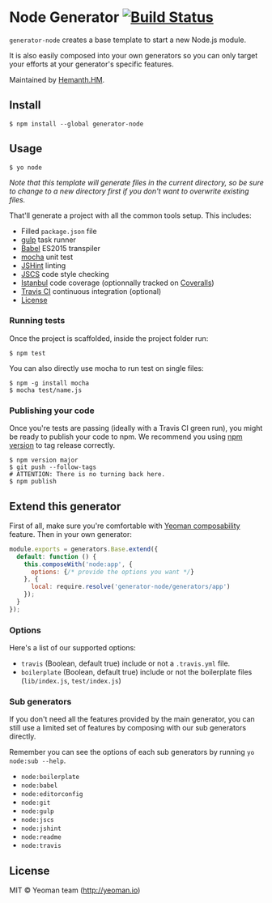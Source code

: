 # Node Generator [![Build Status](https://secure.travis-ci.org/yeoman/generator-node.svg?branch=master)](https://travis-ci.org/yeoman/generator-node)

`generator-node` creates a base template to start a new Node.js module.

It is also easily composed into your own generators so you can only target your efforts at your generator's specific features.

Maintained by [Hemanth.HM](http://github.com/hemanth).


## Install

```
$ npm install --global generator-node
```


## Usage

```
$ yo node
```

*Note that this template will generate files in the current directory, so be sure to change to a new directory first if you don't want to overwrite existing files.*

That'll generate a project with all the common tools setup. This includes:

- Filled `package.json` file
- [gulp](http://gulpjs.com/) task runner
- [Babel](https://babeljs.io/) ES2015 transpiler
- [mocha](http://mochajs.org/) unit test
- [JSHint](http://jshint.com/) linting
- [JSCS](http://jscs.info/) code style checking
- [Istanbul](https://gotwarlost.github.io/istanbul/) code coverage (optionnally tracked on [Coveralls](https://coveralls.io/))
- [Travis CI](https://travis-ci.org/) continuous integration (optional)
- [License](https://spdx.org/licenses/)

### Running tests

Once the project is scaffolded, inside the project folder run:

```
$ npm test
```

You can also directly use mocha to run test on single files:

```
$ npm -g install mocha
$ mocha test/name.js
```

### Publishing your code

Once you're tests are passing (ideally with a Travis CI green run), you might be ready to publish your code to npm. We recommend you using [npm version]() to tag release correctly.

```
$ npm version major
$ git push --follow-tags
# ATTENTION: There is no turning back here.
$ npm publish
```

## Extend this generator

First of all, make sure you're comfortable with [Yeoman composability](http://yeoman.io/authoring/composability.html) feature. Then in your own generator:

```js
module.exports = generators.Base.extend({
  default: function () {
    this.composeWith('node:app', {
      options: {/* provide the options you want */}
    }, {
      local: require.resolve('generator-node/generators/app')
    });
  }
});
```

### Options

Here's a list of our supported options:

- `travis` (Boolean, default true) include or not a `.travis.yml` file.
- `boilerplate` (Boolean, default true) include or not the boilerplate files (`lib/index.js`, `test/index.js`)

### Sub generators

If you don't need all the features provided by the main generator, you can still use a limited set of features by composing with our sub generators directly.

Remember you can see the options of each sub generators by running `yo node:sub --help`.

- `node:boilerplate`
- `node:babel`
- `node:editorconfig`
- `node:git`
- `node:gulp`
- `node:jscs`
- `node:jshint`
- `node:readme`
- `node:travis`


## License

MIT © Yeoman team (http://yeoman.io)
